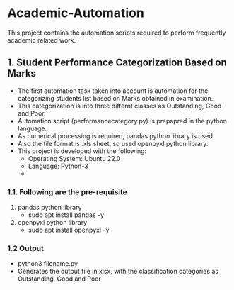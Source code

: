 # Academic-Automation

This project contains the automation scripts required to perform frequently academic related work.
## 1. Student Performance Categorization Based on Marks
- The first automation task taken into account is automation for the categorizing students list based on Marks obtained in examination.
- This categorization is into three differnt classes as Outstanding, Good and Poor.
- Automation script (performancecategory.py) is prepapred in the python language.
- As numerical processing is required, pandas python library is used.
- Also the file format is .xls sheet, so used openpyxl python library.
- This project is developed with the following:
  - Operating System: Ubuntu 22.0
  - Language: Python-3
  - 
### 1.1. Following are the pre-requisite
1. pandas python library
   - sudo apt install pandas -y
2. openpyxl python library
   - sudo apt install openpyxl -y


### 1.2 Output
- python3 filename.py
- Generates the output file in xlsx, with the classification categories as Outstanding, Good and Poor
      
 
